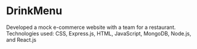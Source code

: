# DrinkMenu

Developed a mock e-commerce website with a team for a restaurant. <br>
Technologies used: CSS, Express.js, HTML, JavaScript, MongoDB, Node.js, and React.js
